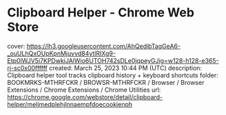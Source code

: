 # Clipboard Helper - Chrome Web Store

cover: https://lh3.googleusercontent.com/AhQedibTaqGeA6-_ouULhQxOUpKpnMjuvvd84ytlRIXg9-Etp0lWJV5i7KPDwkiJAlWio6UTOH742sDLe0jqpeyGJig=w128-h128-e365-rj-sc0x00ffffff
created: March 25, 2023 10:44 PM (UTC)
description: Clipboard helper tool tracks clipboard history + keyboard shortcuts
folder: BOOKMRKS-MTHRFCKR / BROWSR-MTHRFCKR / Browser / Browser Extensions / Chrome Extensions / Chrome Utilities
url: https://chrome.google.com/webstore/detail/clipboard-helper/meljmedplehjlnnaempfdoecookjenph